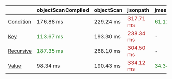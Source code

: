 | |objectScanCompiled|objectScan|jsonpath|jmespath|
|---|---|---|---|---|
|<a href="./test/comparison/suites/condition.js">Condition</a>|176.88 ms|229.24 ms|<a style="color:#b01414">317.71 ms</a>|<a style="color:#1f811f">61.11 ms</a>|
|<a href="./test/comparison/suites/key.js">Key</a>|<a style="color:#1f811f">113.67 ms</a>|193.30 ms|<a style="color:#b01414">238.34 ms</a>|-|
|<a href="./test/comparison/suites/recursive.js">Recursive</a>|<a style="color:#1f811f">187.35 ms</a>|268.10 ms|<a style="color:#b01414">304.50 ms</a>|-|
|<a href="./test/comparison/suites/value.js">Value</a>|98.34 ms|190.43 ms|<a style="color:#b01414">334.12 ms</a>|<a style="color:#1f811f">34.34 ms</a>|
